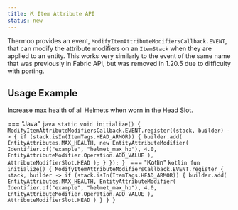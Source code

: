 ```yaml
---
title: ⛏️ Item Attribute API
status: new
---
```


Thermoo provides an event, `ModifyItemAttributeModifiersCallback.EVENT`, that can modify the attribute modifiers on an `ItemStack` when they are applied to an entity. This works very similarly to the event of the same name that was previously in Fabric API, but was removed in 1.20.5 due to difficulty with porting.

## Usage Example

Increase max health of all Helmets when worn in the Head Slot.

=== "Java"
    ```java
    static void initialize() {
        ModifyItemAttributeModifiersCallback.EVENT.register((stack, builder) -> {
            if (stack.isIn(ItemTags.HEAD_ARMOR)) {
                builder.add(
                        EntityAttributes.MAX_HEALTH,
                        new EntityAttributeModifier(
                                Identifier.of("example", "helmet_max_hp"),
                                4.0,
                                EntityAttributeModifier.Operation.ADD_VALUE
                        ),
                        AttributeModifierSlot.HEAD
                );
            }
        });
    }
    ```
=== "Kotlin"
    ```kotlin
    fun initialize() {
        ModifyItemAttributeModifiersCallback.EVENT.register { stack, builder ->
            if (stack.isIn(ItemTags.HEAD_ARMOR)) {
                builder.add(
                        EntityAttributes.MAX_HEALTH,
                        EntityAttributeModifier(
                                Identifier.of("example", "helmet_max_hp"),
                                4.0,
                                EntityAttributeModifier.Operation.ADD_VALUE
                        ),
                        AttributeModifierSlot.HEAD
                )
            }
        }
    }
    ```

